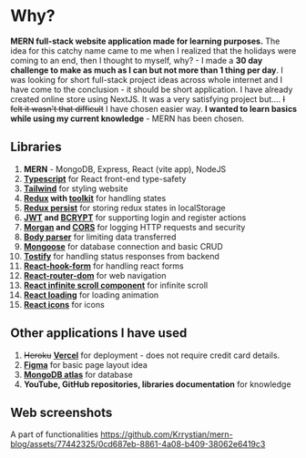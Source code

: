 # Why?
**MERN full-stack website application made for learning purposes.** The idea for this catchy name came to me when I realized that the holidays were coming to an end, then I thought to myself, why? - I made a **30 day challenge to make as much as I can but not more than 1 thing per day**.
I was looking for short full-stack project ideas across whole internet and I have come to the conclusion - it should be short application. I have already created online store using NextJS. It was a very satisfying project but.... ~~I felt it wasn't that difficult~~ I have chosen easier way. **I wanted to learn basics while using my current knowledge** - MERN has been chosen.

## Libraries
1. **MERN** - MongoDB, Express, React (vite app), NodeJS
2. **[Typescript](https://www.typescriptlang.org)** for React front-end type-safety
3. **[Tailwind](https://tailwindcss.com)** for styling website
4. **[Redux](https://redux.js.org) with [toolkit](https://redux-toolkit.js.org)** for handling states
5. **[Redux persist](https://www.npmjs.com/package/redux-persist)** for storing redux states in localStorage
6. **[JWT](https://jwt.io) and [BCRYPT](https://www.npmjs.com/package/bcrypt)** for supporting login and register actions 
7. **[Morgan](https://www.npmjs.com/package/morgan) and [CORS](https://www.npmjs.com/package/cors)** for logging HTTP requests and security
8. **[Body parser](https://www.npmjs.com/package/body-parser)** for limiting data transferred
9. **[Mongoose](https://mongoosejs.com)** for database connection and basic CRUD 
10. **[Tostify](https://www.npmjs.com/package/react-toastify)** for handling status responses from backend 
11. **[React-hook-form](https://react-hook-form.com)** for handling react forms 
12. **[React-router-dom](https://www.npmjs.com/package/react-router-dom)** for web navigation
13. **[React infinite scroll component](https://www.npmjs.com/package/react-infinite-scroll-component)** for infinite scroll
14. **[React loading](https://www.npmjs.com/package/react-loading)** for loading animation
15. **[React icons](https://react-icons.github.io/react-icons/)** for icons 

## Other applications  I have used
1. ~~Heroku~~ **[Vercel](https://vercel.com)** for deployment - does not require credit card details.
2.  **[Figma](https://www.figma.com)** for basic page layout idea
3. **[MongoDB atlas](https://www.mongodb.com)** for database
4. **YouTube, GitHub repositories, libraries documentation** for knowledge 

## Web screenshots
A part of functionalities
https://github.com/Krrystian/mern-blog/assets/77442325/0cd687eb-8861-4a08-b409-38062e6419c3



